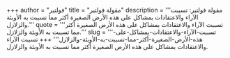 +++
author = "فولتير"
title = "مقولة فولتير"
description = '''مقولة فولتير: تسببت الآراء والاعتقادات بمشاكل على هذه الأرض الصغيرة أكثر مما تسببت به الأوبئة والزلازل.'''
quote = '''تسببت الآراء والاعتقادات بمشاكل على هذه الأرض الصغيرة أكثر مما تسببت به الأوبئة والزلازل.'''
slug = '''تسببت-الآراء-والاعتقادات-بمشاكل-على-هذه-الأرض-الصغيرة-أكثر-مما-تسببت-به-الأوبئة-والزلازل'''
+++
تسببت الآراء والاعتقادات بمشاكل على هذه الأرض الصغيرة أكثر مما تسببت به الأوبئة والزلازل.
